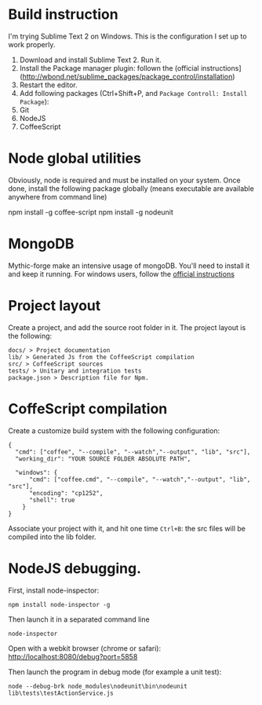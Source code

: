 # Build instruction

I'm trying Sublime Text 2 on Windows.
This is the configuration I set up to work properly.

1. Download and install Sublime Text 2. Run it.
2. Install the Package manager plugin: follown the (official instructions](http://wbond.net/sublime_packages/package_control/installation)
3. Restart the editor.
4. Add following packages (Ctrl+Shift+P, and `Package Controll: Install Package`):
  1. Git
  2. NodeJS
  3. CoffeeScript

# Node global utilities

Obviously, node is required and must be installed on your system.
Once done, install the following package globally (means executable are available anywhere from command line)

  npm install -g coffee-script
  npm install -g nodeunit

# MongoDB

Mythic-forge make an intensive usage of mongoDB. You'll need to install it and keep it running.
For windows users, follow the [official instructions](http://www.mongodb.org/display/DOCS/Windows+Service)

# Project layout

Create a project, and add the source root folder in it.
The project layout is the following:

    docs/ > Project documentation 
    lib/ > Generated Js from the CoffeeScript compilation
    src/ > CoffeeScript sources
    tests/ > Unitary and integration tests
    package.json > Description file for Npm.

# CoffeScript compilation

Create a customize build system with the following configuration:

    {
      "cmd": ["coffee", "--compile", "--watch","--output", "lib", "src"],
      "working_dir": "YOUR SOURCE FOLDER ABSOLUTE PATH",
      
      "windows": {
          "cmd": ["coffee.cmd", "--compile", "--watch","--output", "lib", "src"],
          "encoding": "cp1252",
          "shell": true
        }
    }

Associate your project with it, and hit one time `Ctrl+B`: the src files will be compiled into the lib folder.

# NodeJS debugging.

First, install node-inspector:

    npm install node-inspector -g

Then launch it in a separated command line

    node-inspector

Open with a webkit browser (chrome or safari): [http://localhost:8080/debug?port=5858](http://localhost:8080/debug?port=5858)

Then launch the program in debug mode (for example a unit test):

    node --debug-brk node_modules\nodeunit\bin\nodeunit lib\tests\testActionService.js